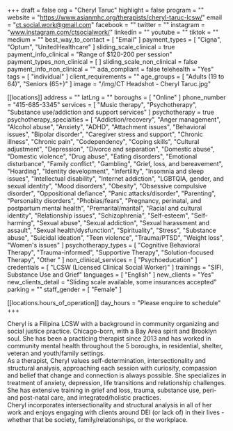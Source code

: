 +++
draft = false
org = "Cheryl Taruc"
highlight = false
program = ""
website = "https://www.asianmhc.org/therapists/cheryl-taruc-lcsw/"
email = "ct.social.work@gmail.com"
facebook = ""
twitter = ""
instagram = "www.instagram.com/ctsocialwork/"
linkedin = ""
youtube = ""
tiktok = ""
medium = ""
best_way_to_contact = [ "Email" ]
payment_types = [ "Cigna", "Optum", "UnitedHealthcare" ]
sliding_scale_clinical = true
payment_info_clinical = "Range of $120-200 per session"
payment_types_non_clinical = [ ]
sliding_scale_non_clinical = false
payment_info_non_clinical = ""
ada_compliant = false
telehealth = "Yes"
tags = [ "individual" ]
client_requirements = ""
age_groups = [ "Adults (19 to 64)", "Seniors (65+)" ]
image = "/img/CT Headshot - Cheryl Taruc.jpg"

[[locations]]
address = ""
latLng = ""
boroughs = [ "Online" ]
phone_number = "415-685-3345"
services = [
  "Music therapy",
  "Psychotherapy",
  "Substance use/addiction and support services"
]
psychotherapy = true
psychotherapy_specialties = [
  "Addiction/recovery",
  "Anger management",
  "Alcohol abuse",
  "Anxiety",
  "ADHD",
  "Attachment issues",
  "Behavioral issues",
  "Bipolar disorder",
  "Caregiver stress and support",
  "Chronic illness",
  "Chronic pain",
  "Codependency",
  "Coping skills",
  "Cultural adjustment",
  "Depression",
  "Divorce and separation",
  "Domestic abuse",
  "Domestic violence",
  "Drug abuse",
  "Eating disorders",
  "Emotional disturbance",
  "Family conflict",
  "Gambling",
  "Grief, loss, and bereavement",
  "Hoarding",
  "Identity development",
  "Infertility",
  "Insomnia and sleep issues",
  "Intellectual disability",
  "Internet addiction",
  "LGBTQIA, gender, and sexual identity",
  "Mood disorders",
  "Obesity",
  "Obsessive compulsive disorder",
  "Oppositional defiance",
  "Panic attacks/disorder",
  "Parenting",
  "Personality disorders",
  "Phobias/fears",
  "Pregnancy, perinatal, and postpartum mental health",
  "Premarital/marital",
  "Racial and cultural identity",
  "Relationship issues",
  "Schizophrenia",
  "Self-esteem",
  "Self-harming",
  "Sexual abuse",
  "Sexual addiction",
  "Sexual harassment and assault",
  "Sexual health/dysfunction",
  "Spirituality",
  "Stress",
  "Substance abuse",
  "Suicidal ideation",
  "Teen violence",
  "Trauma/PTSD",
  "Weight loss",
  "Women's issues"
]
psychotherapy_types = [
  "Cognitive Behavioral Therapy",
  "Trauma-informed",
  "Supportive Therapy",
  "Solution-focused Therapy",
  "Other "
]
non_clinical_services = [ "Psychoeducation" ]
credentials = [ "LCSW (Licensed Clinical Social Worker)" ]
trainings = "SIFI, Substance Use and Grief"
languages = [ "English" ]
new_clients = "Yes"
new_clients_detail = "Sliding scale available, some insurances accepted"
parking = ""
staff_gender = [ "Female" ]

  [[locations.hours_of_operation]]
  day_hours = "Please enquire to schedule"
+++

Cheryl is a Filipina LCSW with a background in community organizing and social justice practice. Chicago-born, with a Bay Area spirit and Brooklyn soul. She has been a practicing therapist since 2013 and has worked in community mental health throughout the 5 boroughs, in residential, shelter, veteran and youth/family settings. <br>
As a therapist, Cheryl values self-determination, intersectionality and structural analysis, approaching each session with curiosity, compassion and belief that change and connection is always possible. She specializes in treatment of anxiety, depression, life transitions and relationship challenges. She has extensive training in grief and loss, trauma, substance use, peri- and post-natal care, and integrated/holistic practices. <br>
Cheryl incorporates intersectionality and structural analysis in all of her work and enjoys engaging with clients around DEI (or lack of) in their lives - whether that be society, family/relationships, or the workplace. <br>
